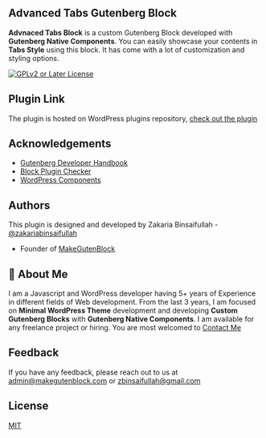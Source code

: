 ## Advanced Tabs Gutenberg Block

**Advnaced Tabs Block** is a custom Gutenberg Block developed with **Gutenberg Native Components**. You can easily showcase your contents in **Tabs Style** using this block. It has come with a lot of customization and styling options.

[![GPLv2 or Later License](https://img.shields.io/badge/License-GPL%20v3-yellow.svg)](https://opensource.org/licenses/)

## Plugin Link

The plugin is hosted on WordPress plugins repository, [check out the plugin](https://wordpress.org/plugins/advanced-tabs-block/)

## Acknowledgements

-   [Gutenberg Developer Handbook](https://developer.wordpress.org/block-editor/)
-   [Block Plugin Checker](https://wordpress.org/plugins/developers/block-plugin-validator/)
-   [WordPress Components](https://wordpress.github.io/gutenberg/)

## Authors

This plugin is designed and developed by Zakaria Binsaifullah - [@zakariabinsaifullah](https://www.github.com/zakariabinsaifullah)

-   Founder of [MakeGutenBlock](https://makegutenblock.com)

## 🚀 About Me

I am a Javascript and WordPress developer having 5+ years of Experience in different fields of Web development. From
the last 3 years, I am focused on **Minimal WordPress Theme** development and developing **Custom Gutenberg Blocks** with **Gutenberg Native Components**.
I am available for any freelance project or hiring. You are most welcomed to [Contact Me](https://makegutenblock.com)

## Feedback

If you have any feedback, please reach out to us at admin@makegutenblock.com or zbinsaifullah@gmail.com

## License

[MIT](https://choosealicense.com/licenses/mit/)
